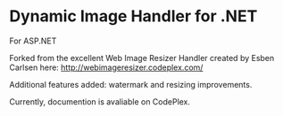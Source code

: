 # Dynamic Image Handler for .NET
For ASP.NET

Forked from the excellent Web Image Resizer Handler created by Esben Carlsen here: http://webimageresizer.codeplex.com/

Additional features added: watermark and resizing improvements.

Currently, documention is avaliable on CodePlex.

